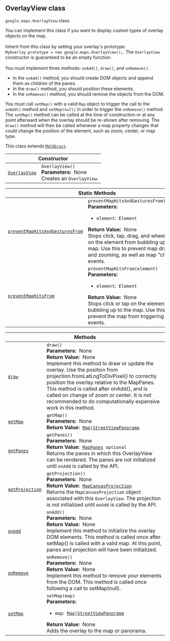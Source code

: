 
<h2 id="OverlayView">OverlayView class</h2>
<p>
<code><span itemprop="path">google.maps</span>.<span itemprop="name">OverlayView</span></code>
class
</p>
<p>You can implement this class if you want to display custom types of overlay objects on the map. <br><br>Inherit from this class by setting your overlay's prototype: <code>MyOverlay.prototype = new google.maps.OverlayView();</code>. The <code>OverlayView</code> constructor is guaranteed to be an empty function. <br><br>You must implement three methods: <code>onAdd()</code>, <code>draw()</code>, and <code>onRemove()</code>. </p><ul> <li>In the <code>onAdd()</code> method, you should create DOM objects and append them as children of the panes.</li> <li>In the <code>draw()</code> method, you should position these elements.</li> <li>In the <code>onRemove()</code> method, you should remove the objects from the DOM.</li> </ul> You must call <code>setMap()</code> with a valid <code>Map</code> object to trigger the call to the <code>onAdd()</code> method and <code>setMap(null)</code> in order to trigger the <code>onRemove()</code> method. The <code>setMap()</code> method can be called at the time of construction or at any point afterward when the overlay should be re-shown after removing. The <code>draw()</code> method will then be called whenever a map property changes that could change the position of the element, such as zoom, center, or map type.<p></p>
<p>This class extends
<code><a href="MVCObject.md">MVCObject</a></code>.
</p>
<div class="devsite-table-wrapper"><table class="constructors responsive" summary="class OverlayView - Constructor">
<thead>
<tr><th colspan="2" id="OverlayView.constructor">Constructor</th>
</tr></thead>
<tbody>
<tr>
<td><code><a class="secret-link" href="#OverlayView.constructor"><span>OverlayView</span></a></code></td>
<td><div><code>OverlayView()</code></div>
<div class="desc"><strong>Parameters:</strong>&nbsp; None</div>
<div class="desc">Creates an <code>OverlayView</code>.</div></td>
</tr>
</tbody>
</table></div>
<div class="devsite-table-wrapper"><table class="methods responsive" summary="class OverlayView - Static Methods">
<thead>
<tr><th colspan="2">Static Methods</th>
</tr></thead>
<tbody>
<tr id="OverlayView.preventMapHitsAndGesturesFrom">
<td itemprop="property"><code><a class="secret-link" href="#OverlayView.preventMapHitsAndGesturesFrom"><span>preventMapHitsAndGesturesFrom</span></a></code></td>
<td><div><code>preventMapHitsAndGesturesFrom(element)</code></div>
<div class="desc"><strong>Parameters:</strong>&nbsp; <ul>
<li><code>element</code>:&nbsp; <code>Element</code></li>
</ul></div>
<div class="desc"><strong>Return Value:</strong>&nbsp; None</div>
<div class="desc">Stops click, tap, drag, and wheel events on the element from bubbling up to the map. Use this to prevent map dragging and zooming, as well as map "click" events.</div></td>
</tr>
<tr id="OverlayView.preventMapHitsFrom">
<td itemprop="property"><code><a class="secret-link" href="#OverlayView.preventMapHitsFrom"><span>preventMapHitsFrom</span></a></code></td>
<td><div><code>preventMapHitsFrom(element)</code></div>
<div class="desc"><strong>Parameters:</strong>&nbsp; <ul>
<li><code>element</code>:&nbsp; <code>Element</code></li>
</ul></div>
<div class="desc"><strong>Return Value:</strong>&nbsp; None</div>
<div class="desc">Stops click or tap on the element from bubbling up to the map. Use this to prevent the map from triggering "click" events.</div></td>
</tr>
</tbody>
</table></div>
<div class="devsite-table-wrapper"><table class="methods responsive" summary="class OverlayView - Methods">
<thead>
<tr><th colspan="2">Methods</th>
</tr></thead>
<tbody>
<tr id="OverlayView.draw">
<td itemprop="property"><code><a class="secret-link" href="#OverlayView.draw"><span>draw</span></a></code></td>
<td><div><code>draw()</code></div>
<div class="desc"><strong>Parameters:</strong>&nbsp; None</div>
<div class="desc"><strong>Return Value:</strong>&nbsp; None</div>
<div class="desc">Implement this method to draw or update the overlay. Use the position from projection.fromLatLngToDivPixel() to correctly position the overlay relative to the MapPanes. This method is called after onAdd(), and is called on change of zoom or center. It is not recommended to do computationally expensive work in this method.</div></td>
</tr>
<tr id="OverlayView.getMap">
<td itemprop="property"><code><a class="secret-link" href="#OverlayView.getMap"><span>getMap</span></a></code></td>
<td><div><code>getMap()</code></div>
<div class="desc"><strong>Parameters:</strong>&nbsp; None</div>
<div class="desc"><strong>Return Value:</strong>&nbsp; <code><a href="Map.md">Map</a>|<a href="StreetViewPanorama.md">StreetViewPanorama</a></code></div>
<div class="desc"></div></td>
</tr>
<tr id="OverlayView.getPanes">
<td itemprop="property"><code><a class="secret-link" href="#OverlayView.getPanes"><span>getPanes</span></a></code></td>
<td><div><code>getPanes()</code></div>
<div class="desc"><strong>Parameters:</strong>&nbsp; None</div>
<div class="desc"><strong>Return Value:</strong>&nbsp; <code><a href="MapPanes.md">MapPanes</a> <span class="optional-type-annotation">optional</span></code></div>
<div class="desc">Returns the panes in which this OverlayView can be rendered. The panes are not initialized until <code>onAdd</code> is called by the API.</div></td>
</tr>
<tr id="OverlayView.getProjection">
<td itemprop="property"><code><a class="secret-link" href="#OverlayView.getProjection"><span>getProjection</span></a></code></td>
<td><div><code>getProjection()</code></div>
<div class="desc"><strong>Parameters:</strong>&nbsp; None</div>
<div class="desc"><strong>Return Value:</strong>&nbsp; <code><a href="MapCanvasProjection.md">MapCanvasProjection</a></code></div>
<div class="desc">Returns the <code>MapCanvasProjection</code> object associated with this <code>OverlayView</code>. The projection is not initialized until <code>onAdd</code> is called by the API.</div></td>
</tr>
<tr id="OverlayView.onAdd">
<td itemprop="property"><code><a class="secret-link" href="#OverlayView.onAdd"><span>onAdd</span></a></code></td>
<td><div><code>onAdd()</code></div>
<div class="desc"><strong>Parameters:</strong>&nbsp; None</div>
<div class="desc"><strong>Return Value:</strong>&nbsp; None</div>
<div class="desc">Implement this method to initialize the overlay DOM elements. This method is called once after setMap() is called with a valid map. At this point, panes and projection will have been initialized.</div></td>
</tr>
<tr id="OverlayView.onRemove">
<td itemprop="property"><code><a class="secret-link" href="#OverlayView.onRemove"><span>onRemove</span></a></code></td>
<td><div><code>onRemove()</code></div>
<div class="desc"><strong>Parameters:</strong>&nbsp; None</div>
<div class="desc"><strong>Return Value:</strong>&nbsp; None</div>
<div class="desc">Implement this method to remove your elements from the DOM. This method is called once following a call to setMap(null).</div></td>
</tr>
<tr id="OverlayView.setMap">
<td itemprop="property"><code><a class="secret-link" href="#OverlayView.setMap"><span>setMap</span></a></code></td>
<td><div><code>setMap(map)</code></div>
<div class="desc"><strong>Parameters:</strong>&nbsp; <ul>
<li><code>map</code>:&nbsp; <code><a href="Map.md">Map</a>|<a href="StreetViewPanorama.md">StreetViewPanorama</a></code></li>
</ul></div>
<div class="desc"><strong>Return Value:</strong>&nbsp; None</div>
<div class="desc">Adds the overlay to the map or panorama.</div></td>
</tr>
</tbody>
</table></div>
<script src="replace_links.js"></script>
